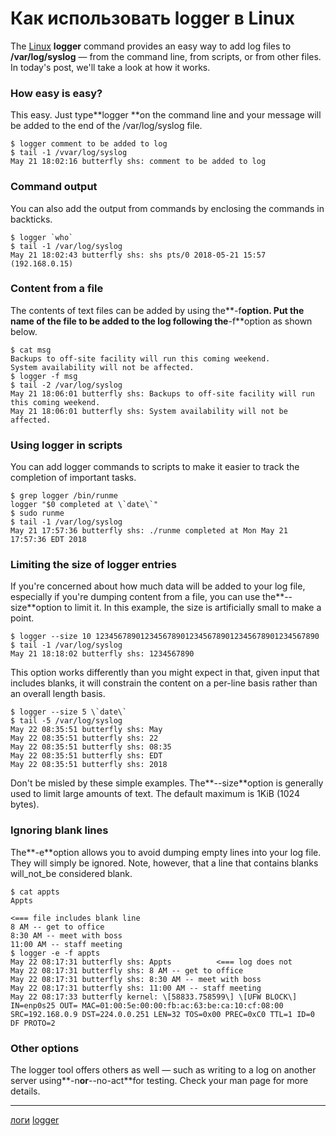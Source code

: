 # Как использовать logger в Linux

The [Linux](https://www.networkworld.com/article/3215226/linux/what-is-linux-uses-featres-products-operating-systems.html) **logger** command provides an easy way to add log files to **/var/log/syslog** — from the command line, from scripts, or from other files. In today's post, we'll take a look at how it works.

### How easy is easy?

This easy. Just type**logger <message>**on the command line and your message will be added to the end of the /var/log/syslog file.

	$ logger comment to be added to log
	$ tail -1 /vvar/log/syslog
	May 21 18:02:16 butterfly shs: comment to be added to log

### Command output

You can also add the output from commands by enclosing the commands in backticks.

	$ logger `who`
	$ tail -1 /var/log/syslog
	May 21 18:02:43 butterfly shs: shs pts/0 2018-05-21 15:57 (192.168.0.15)

### Content from a file

The contents of text files can be added by using the**\-f**option. Put the name of the file to be added to the log following the**\-f**option as shown below.

	$ cat msg
	Backups to off-site facility will run this coming weekend.
	System availability will not be affected.
	$ logger -f msg
	$ tail -2 /var/log/syslog
	May 21 18:06:01 butterfly shs: Backups to off-site facility will run this coming weekend.
	May 21 18:06:01 butterfly shs: System availability will not be affected.

### Using logger in scripts

You can add logger commands to scripts to make it easier to track the completion of important tasks.

	$ grep logger /bin/runme
	logger "$0 completed at \`date\`"
	$ sudo runme
	$ tail -1 /var/log/syslog
	May 21 17:57:36 butterfly shs: ./runme completed at Mon May 21 17:57:36 EDT 2018

### Limiting the size of logger entries

If you're concerned about how much data will be added to your log file, especially if you're dumping content from a file, you can use the**\--size**option to limit it. In this example, the size is artificially small to make a point.

	$ logger --size 10 12345678901234567890123456789012345678901234567890
	$ tail -1 /var/log/syslog
	May 21 18:18:02 butterfly shs: 1234567890

This option works differently than you might expect in that, given input that includes blanks, it will constrain the content on a per-line basis rather than an overall length basis.

	$ logger --size 5 \`date\`
	$ tail -5 /var/log/syslog
	May 22 08:35:51 butterfly shs: May
	May 22 08:35:51 butterfly shs: 22
	May 22 08:35:51 butterfly shs: 08:35
	May 22 08:35:51 butterfly shs: EDT
	May 22 08:35:51 butterfly shs: 2018

Don't be misled by these simple examples. The**\--size**option is generally used to limit large amounts of text. The default maximum is 1KiB (1024 bytes).

### Ignoring blank lines

The**\-e**option allows you to avoid dumping empty lines into your log file. They will simply be ignored. Note, however, that a line that contains blanks will_not_be considered blank.

	$ cat appts
	Appts
																								<=== file includes blank line
	8 AM -- get to office
	8:30 AM -- meet with boss
	11:00 AM -- staff meeting
	$ logger -e -f appts
	May 22 08:17:31 butterfly shs: Appts          <=== log does not
	May 22 08:17:31 butterfly shs: 8 AM -- get to office
	May 22 08:17:31 butterfly shs: 8:30 AM -- meet with boss
	May 22 08:17:31 butterfly shs: 11:00 AM -- staff meeting
	May 22 08:17:33 butterfly kernel: \[58833.758599\] \[UFW BLOCK\] IN=enp0s25 OUT= MAC=01:00:5e:00:00:fb:ac:63:be:ca:10:cf:08:00 SRC=192.168.0.9 DST=224.0.0.251 LEN=32 TOS=0x00 PREC=0xC0 TTL=1 ID=0 DF PROTO=2

### Other options

The logger tool offers others as well — such as writing to a log on another server using**\-n**or**\--no-act**for testing. Check your man page for more details.



**********
[логи](/tags/%D0%BB%D0%BE%D0%B3%D0%B8.md)
[logger](/tags/logger.md)
